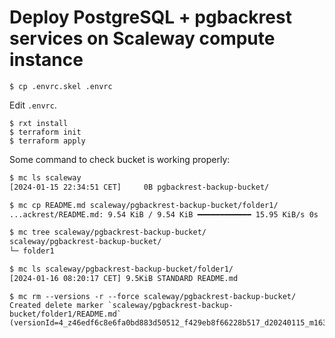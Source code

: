 # Deploy PostgreSQL + pgbackrest services on Scaleway compute instance

```
$ cp .envrc.skel .envrc
```

Edit `.envrc`.

```
$ rxt install
$ terraform init
$ terraform apply
```

Some command to check bucket is working properly:

```sh
$ mc ls scaleway
[2024-01-15 22:34:51 CET]     0B pgbackrest-backup-bucket/
```

```sh
$ mc cp README.md scaleway/pgbackrest-backup-bucket/folder1/
...ackrest/README.md: 9.54 KiB / 9.54 KiB ━━━━━━━━━━━━ 15.95 KiB/s 0s
```

```sh
$ mc tree scaleway/pgbackrest-backup-bucket/
scaleway/pgbackrest-backup-bucket/
└─ folder1
```

```sh
$ mc ls scaleway/pgbackrest-backup-bucket/folder1/
[2024-01-16 08:20:17 CET] 9.5KiB STANDARD README.md
```

```
$ mc rm --versions -r --force scaleway/pgbackrest-backup-bucket/
Created delete marker `scaleway/pgbackrest-backup-bucket/folder1/README.md` (versionId=4_z46edf6c8e6fa0bd883d50512_f429eb8f66228b517_d20240115_m163102_c003_v7007000_t0000_u01705336262970).
```
